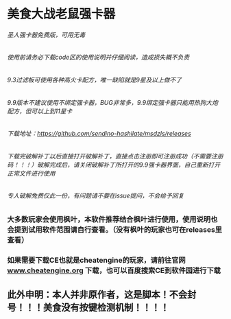 # 美食大战老鼠强卡器
###### 圣人强卡器免费版，可用无毒
###### 使用前请务必下载code区的使用说明并仔细阅读，造成损失概不负责
###### 9.3过滤板可使用各种高火卡配方，唯一缺陷就是9星及以上做不了
###### 9.9版本不建议使用不绑定强卡器，BUG非常多，9.9绑定强卡器只能用热狗大炮配方，但可以上到11星卡
###### 下载地址：https://github.com/sendino-hashilate/msdzls/releases
###### 下载完破解补丁以后直接打开破解补丁，直接点击注册即可注册成功（不需要注册码！！！）破解完成后，请关闭破解补丁所打开的9.9强卡器界面，自己重新打开正常文件进行使用
###### 专人破解免费仅此一份，有问题请不要在issue提问，不会给予回复
### 大多数玩家会使用枫叶，本软件推荐结合枫叶进行使用，使用说明也会提到试用软件范围请自行查看。（没有枫叶的玩家也可在releases里查看）
### 如果需要下载CE也就是cheatengine的玩家，请前往官网 www.cheatengine.org 下载，也可以百度搜索CE到软件园进行下载
## 此外申明：本人并非原作者，这是脚本！不会封号！！！美食没有按键检测机制！！！！
